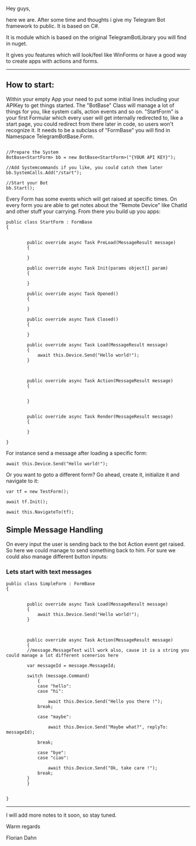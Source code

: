 Hey guys,

here we are. After some time and thoughts i give my Telegram Bot framework  to public.
It is based on C#.

It is module which is based on the original TelegramBotLibrary you will find in nuget.

It gives you features which will look/feel like WinForms or have a good way to create apps with actions and forms.

---

## How to start:

Within your empty App your need to put some initial lines including your APIKey to get things started. The "BotBase" Class will manage a lot of things for you, like system calls, action events and so on. "StartForm" is your first Formular which every user will get internally redirected to, like a start page, you could redirect from there later in code, so users won't recognize it. It needs to be a subclass of "FormBase" you will find in Namespace TelegramBotBase.Form.


```

//Prepare the System
BotBase<StartForm> bb = new BotBase<StartForm>("{YOUR API KEY}");

//Add Systemcommands if you like, you could catch them later
bb.SystemCalls.Add("/start");

//Start your Bot
bb.Start();

```

Every Form has some events which will get raised at specific times. On every form you are able to get notes about the "Remote Device" like ChatId and other stuff your carrying. From there you build up you apps:

```
public class StartForm : FormBase
{


        public override async Task PreLoad(MessageResult message)
        {

        }

        public override async Task Init(params object[] param)
        {
            
        }

        public override async Task Opened()
        {

        }

        public override async Task Closed()
        {

        }

        public override async Task Load(MessageResult message)
        {
            await this.Device.Send("Hello world!");
        }



        public override async Task Action(MessageResult message)
        {


        }


        public override async Task Render(MessageResult message)
        {

        }

}

```

For instance send a message after loading a specific form:

```
await this.Device.Send("Hello world!");
```

Or you want to goto a different form?
Go ahead, create it, initialize it and navigate to it:

```
var tf = new TestForm();

await tf.Init();

await this.NavigateTo(tf);
```

## Simple Message Handling

On every input the user is sending back to the bot Action event get raised. So here we could manage to send something back to him. For sure we could also manage different button inputs:

### Lets start with text messages



```
public class SimpleForm : FormBase
{


        public override async Task Load(MessageResult message)
        {
            await this.Device.Send("Hello world!");
        }



        public override async Task Action(MessageResult message)
        {
		//message.MessageText will work also, cause it is a string you could manage a lot different scenerios here

		var messageId = message.MessageId;

		switch (message.Command)
           	{
			case "hello":
			case "hi":

				await this.Device.Send("Hello you there !");
			break;

			case "maybe":

				await this.Device.Send("Maybe what?", replyTo: messageId);

			break;
		
			case "bye":
			case "ciao":
		
				await this.Device.Send("Ok, take care !");
			break;
		}
        }


}

```





---

I will add more notes to it soon, so stay tuned.

Warm regards

Florian Dahn

